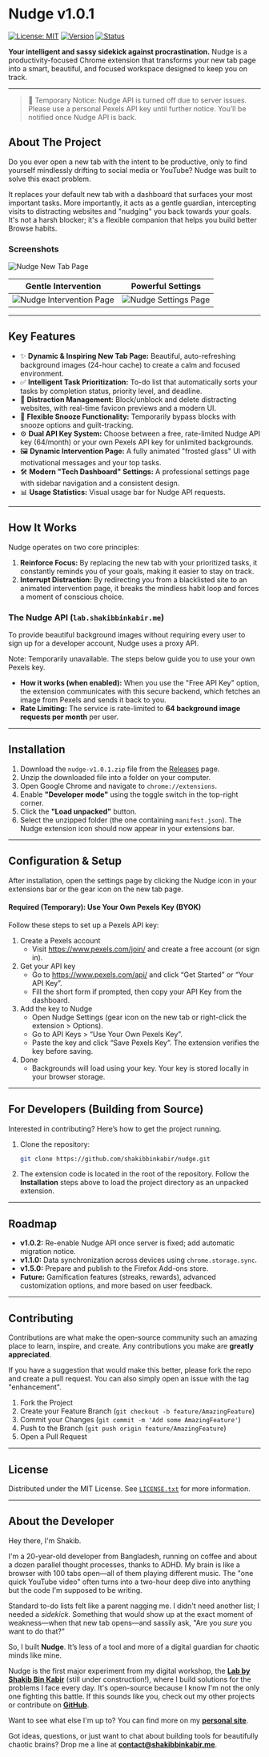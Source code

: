 # Nudge v1.0.1

[![License: MIT](https://img.shields.io/badge/License-MIT-blue.svg)](https://opensource.org/licenses/MIT) [![Version](https://img.shields.io/badge/version-v1.0.1-green.svg)](https://github.com/shakibbinkabir/nudge/releases) [![Status](https://img.shields.io/badge/status-stable-brightgreen.svg)]()

**Your intelligent and sassy sidekick against procrastination.** Nudge is a productivity-focused Chrome extension that transforms your new tab page into a smart, beautiful, and focused workspace designed to keep you on track.

---


> 🚨 Temporary Notice: Nudge API is turned off due to server issues. Please use a personal Pexels API key until further notice. You’ll be notified once Nudge API is back.

## About The Project

Do you ever open a new tab with the intent to be productive, only to find yourself mindlessly drifting to social media or YouTube? Nudge was built to solve this exact problem.

It replaces your default new tab with a dashboard that surfaces your most important tasks. More importantly, it acts as a gentle guardian, intercepting visits to distracting websites and "nudging" you back towards your goals. It's not a harsh blocker; it's a flexible companion that helps you build better Browse habits.

### Screenshots


![Nudge New Tab Page](assets/presentation/ss_new_tab.jpg)

| Gentle Intervention | Powerful Settings |
| :---: | :---: |
| ![Nudge Intervention Page](assets/presentation/ss_intervention_quote.jpg) | ![Nudge Settings Page](assets/presentation/ss_settings.jpg) |

---

## Key Features


-   ✨ **Dynamic & Inspiring New Tab Page:** Beautiful, auto-refreshing background images (24-hour cache) to create a calm and focused environment.
-   ✅ **Intelligent Task Prioritization:** To-do list that automatically sorts your tasks by completion status, priority level, and deadline.
-   🚫 **Distraction Management:** Block/unblock and delete distracting websites, with real-time favicon previews and a modern UI.
-   🧘 **Flexible Snooze Functionality:** Temporarily bypass blocks with snooze options and guilt-tracking.
-   ⚙️ **Dual API Key System:** Choose between a free, rate-limited Nudge API key (64/month) or your own Pexels API key for unlimited backgrounds.
-   🖼️ **Dynamic Intervention Page:** A fully animated "frosted glass" UI with motivational messages and your top tasks.
-   🛠️ **Modern "Tech Dashboard" Settings:** A professional settings page with sidebar navigation and a consistent design.
-   📊 **Usage Statistics:** Visual usage bar for Nudge API requests.

---

## How It Works

Nudge operates on two core principles:

1.  **Reinforce Focus:** By replacing the new tab with your prioritized tasks, it constantly reminds you of your goals, making it easier to stay on track.
2.  **Interrupt Distraction:** By redirecting you from a blacklisted site to an animated intervention page, it breaks the mindless habit loop and forces a moment of conscious choice.

### The Nudge API (`lab.shakibbinkabir.me`)


To provide beautiful background images without requiring every user to sign up for a developer account, Nudge uses a proxy API.

Note: Temporarily unavailable. The steps below guide you to use your own Pexels key.

-   **How it works (when enabled):** When you use the "Free API Key" option, the extension communicates with this secure backend, which fetches an image from Pexels and sends it back to you.
-   **Rate Limiting:** The service is rate-limited to **64 background image requests per month** per user.

---


## Installation

1.  Download the `nudge-v1.0.1.zip` file from the [Releases](https://github.com/shakibbinkabir/nudge/releases) page.
2.  Unzip the downloaded file into a folder on your computer.
3.  Open Google Chrome and navigate to `chrome://extensions`.
4.  Enable **"Developer mode"** using the toggle switch in the top-right corner.
5.  Click the **"Load unpacked"** button.
6.  Select the unzipped folder (the one containing `manifest.json`). The Nudge extension icon should now appear in your extensions bar.

---

## Configuration & Setup

After installation, open the settings page by clicking the Nudge icon in your extensions bar or the gear icon on the new tab page.

#### Required (Temporary): Use Your Own Pexels Key (BYOK)

Follow these steps to set up a Pexels API key:

1. Create a Pexels account
    - Visit https://www.pexels.com/join/ and create a free account (or sign in).
2. Get your API key
    - Go to https://www.pexels.com/api/ and click “Get Started” or “Your API Key”.
    - Fill the short form if prompted, then copy your API Key from the dashboard.
3. Add the key to Nudge
    - Open Nudge Settings (gear icon on the new tab or right-click the extension > Options).
    - Go to API Keys > “Use Your Own Pexels Key”.
    - Paste the key and click “Save Pexels Key”. The extension verifies the key before saving.
4. Done
    - Backgrounds will load using your key. Your key is stored locally in your browser storage.

---

## For Developers (Building from Source)

Interested in contributing? Here’s how to get the project running.

1.  Clone the repository:
    ```sh
    git clone https://github.com/shakibbinkabir/nudge.git
    ```
2.  The extension code is located in the root of the repository. Follow the **Installation** steps above to load the project directory as an unpacked extension.


---

## Roadmap

-   **v1.0.2:** Re-enable Nudge API once server is fixed; add automatic migration notice.
-   **v1.1.0:** Data synchronization across devices using `chrome.storage.sync`.
-   **v1.5.0:** Prepare and publish to the Firefox Add-ons store.
-   **Future:** Gamification features (streaks, rewards), advanced customization options, and more based on user feedback.

---

## Contributing

Contributions are what make the open-source community such an amazing place to learn, inspire, and create. Any contributions you make are **greatly appreciated**.

If you have a suggestion that would make this better, please fork the repo and create a pull request. You can also simply open an issue with the tag "enhancement".

1.  Fork the Project
2.  Create your Feature Branch (`git checkout -b feature/AmazingFeature`)
3.  Commit your Changes (`git commit -m 'Add some AmazingFeature'`)
4.  Push to the Branch (`git push origin feature/AmazingFeature`)
5.  Open a Pull Request

---

## License

Distributed under the MIT License. See [`LICENSE.txt`](https://github.com/shakibbinkabir/nudge?tab=MIT-1-ov-file) for more information.

---

## About the Developer

Hey there, I'm Shakib.

I'm a 20-year-old developer from Bangladesh, running on coffee and about a dozen parallel thought processes, thanks to ADHD. My brain is like a browser with 100 tabs open—all of them playing different music. The "one quick YouTube video" often turns into a two-hour deep dive into anything but the code I'm supposed to be writing.

Standard to-do lists felt like a parent nagging me. I didn't need another list; I needed a *sidekick*. Something that would show up at the exact moment of weakness—when that new tab opens—and sassily ask, "Are you *sure* you want to do that?"

So, I built **Nudge**. It’s less of a tool and more of a digital guardian for chaotic minds like mine.

Nudge is the first major experiment from my digital workshop, the **[Lab by Shakib Bin Kabir](https://lab.shakibbinkabir.me)** (still under construction!), where I build solutions for the problems I face every day. It's open-source because I know I'm not the only one fighting this battle. If this sounds like you, check out my other projects or contribute on **[GitHub](https://github.com/shakibbinkabir)**.

Want to see what else I'm up to? You can find more on my **[personal site](https://shakibbinkabir.me)**.

Got ideas, questions, or just want to chat about building tools for beautifully chaotic brains? Drop me a line at **[contact@shakibbinkabir.me](mailto:contact@shakibbinkabir.me)**.
